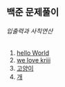 ## 백준 문제풀이

###### 입출력과 사칙연산 
1. [hello World](https://github.com/uuuugi/beakjoon/blob/master/src/Hello%20World.c) 
2. [we love kriii](https://github.com/uuuugi/beakjoon/blob/master/src/We%20love%20kriii.c)
3. [고양이](https://github.com/uuuugi/beakjoon/blob/master/src/%EA%B3%A0%EC%96%91%EC%9D%B4.c)  
4. [개](https://github.com/uuuugi/beakjoon/blob/master/src/%EA%B0%9C.c)
